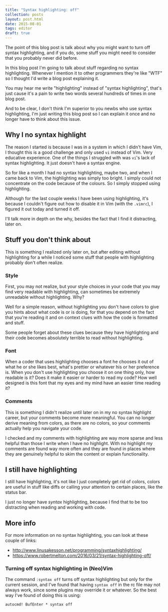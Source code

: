 ```yaml
---
title: "Syntax highlighting: off"
collection: posts
layout: post.html
date: 2015-08-01
tags: editor
draft: true
---
```


The point of this blog post is talk about why you might want to turn off syntax
highlighting, and if you do, some stuff you might need to consider that you
probably never did before.

In this blog post I'm going to talk about stuff regarding no syntax
highlighting. Whenever I mention it to other programmers they're like "WTF" so I
thought I'd write a blog post explaining it.

You may hear me write "highlighting" instead of "syntax highlighting", that's
just cause it's a pain to write two words several hundreds of times in one blog
post.

And to be clear, I don't think I'm superior to you newbs who use syntax
highlighting, I'm just writing this blog post so I can explain it once and no
longer have to think about this issue.

## Why I no syntax highlight

The reason I started is because I was in a system in which I didn't have Vim, I
thought this is a good challenge and only used `vi` instead of Vim. Very
educative experience. One of the things I struggled with was `vi`'s lack of
syntax highlighting. It just doesn't have a syntax engine.

So for like a month I had no syntax highlighting, maybe two, and when I came
back to Vim, the highlighting was simply too bright. I simply could not
concentrate on the code because of the colours. So I simply stopped using
highlighting.

Although for the last couple weeks I have been using highlighting, it's because
I couldn't figure out how to disable it in Vim (with the `.vimrc`), I figured it
out today and turned it off.

I'll talk more in depth on the why, besides the fact that I find it distracting,
later on.

## Stuff you don't think about

This is something I realized only later on, but after editing without
highlighting for a while I noticed some stuff that people with highlighting
probably don't often realize.

### Style

First, you may not realize, but your style choices in your code that you may
find very readable with highlighting, can sometimes be extremely unreadable
without highlighting. Why?

Well for a simple reason, without highlighting you don't have colors to give you
hints about what code is or is doing, for that you depend on the fact that
you're reading it and on context clues with how the code is formatted and stuff.

Some people forget about these clues because they have highlighting and their
code becomes absolutely terrible to read without highlighting.

### Font

When a coder that uses highlighting chooses a font he chooses it out of what he
or she likes best, what's prettier or whatever his or her preference is. When
you don't use highlighting you choose it on one thing only, how readable is it?
Does it make it easier or harder to read my code? How well designed is this font
that my eyes and my mind have an easier time reading it?

### Comments

This is something I didn't realize until later on in my no syntax highlight
career, but your comments become more meaningful. You can no longer derive
meaning from colors, as there are no colors, so your comments actually help you
navigate your code.

I checked and my comments with highlighting are way more sparse and less helpful
than those I write when I have no highlight. With no highlight my comments are
found way more often and they are found in places where they are genuinely
helpful to skim the content or explain functionality.

## I still have highlighting

I still have highlighting, it's not like I just completely get rid of colors,
colors are useful in stuff like diffs or calling your attention to certain
places, like the status bar.

I just no longer have *syntax* highlighting, because I find that to be too
distracting when reading and working with code.

## More info

For more information on no syntax highlighting, you can look at these couple of
links:

- http://www.linusakesson.net/programming/syntaxhighlighting/
- https://www.robertmelton.com/2016/03/21/syntax-highlighting-off/

### Turning off syntax highlighting in (Neo)Vim

The command `:syntax off` turns off syntax highlighting but only for the current
session, and I've found that having `syntax off` in the rc file may not always
work, since some plugins may override it or whatever. So the best way I've found
of doing this is using:

```
autocmd! BufEnter * syntax off
```
